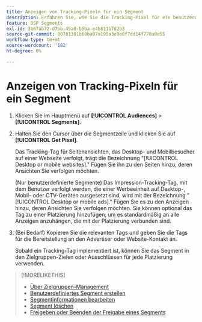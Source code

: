 ```yaml
---
title: Anzeigen von Tracking-Pixeln für ein Segment
description: Erfahren Sie, wie Sie die Tracking-Pixel für ein benutzerdefiniertes oder CCPA-Opt-out vom Verkaufssegment anzeigen können.
feature: DSP Segments
exl-id: 3b67ab72-d7bb-45a0-b5ba-e4b811b7d2b3
source-git-commit: 80781301b60ba07a195a3e0e0f7dd14f770a0e55
workflow-type: tm+mt
source-wordcount: '182'
ht-degree: 0%

---
```


# Anzeigen von Tracking-Pixeln für ein Segment

1. Klicken Sie im Hauptmenü auf **[!UICONTROL Audiences]** > **[!UICONTROL Segments]**.

1. Halten Sie den Cursor über die Segmentzeile und klicken Sie auf **[!UICONTROL Get Pixel]**.

   Das Tracking-Tag für Seitenansichten, das Desktop- und Mobilbesucher auf einer Webseite verfolgt, trägt die Bezeichnung &quot;[!UICONTROL Desktop or mobile websites].&quot; Fügen Sie ihn zu den Seiten hinzu, deren Ansichten Sie verfolgen möchten.

   (Nur benutzerdefinierte Segmente) Das Impression-Tracking-Tag, mit dem Benutzer verfolgt werden, die einer Werbeeinheit auf Desktop-, Mobil- oder CTV-Geräten ausgesetzt sind, wird mit der Bezeichnung &quot;[!UICONTROL Desktop or mobile ads].&quot; Fügen Sie es zu den Anzeigen hinzu, deren Ansichten Sie verfolgen möchten. Sie können optional das Tag zu einer Platzierung hinzufügen, um es standardmäßig an alle Anzeigen anzuhängen, die mit der Platzierung verbunden sind.

1. (Bei Bedarf) Kopieren Sie die relevanten Tags und geben Sie die Tags für die Bereitstellung an den Advertiser oder Website-Kontakt an.

   Sobald ein Tracking-Tag implementiert ist, können Sie das Segment in den Zielgruppen-Zielen oder Ausschlüssen für jede Platzierung verwenden.

>[!MORELIKETHIS]
>
>* [Über Zielgruppen-Management](audience-about.md)
>* [Benutzerdefiniertes Segment erstellen](custom-segment-create.md)
>* [Segmentinformationen bearbeiten](segment-edit.md)
>* [Segment löschen](segment-delete.md)
>* [Freigeben oder Beenden der Freigabe eines Segments](segment-share.md)
